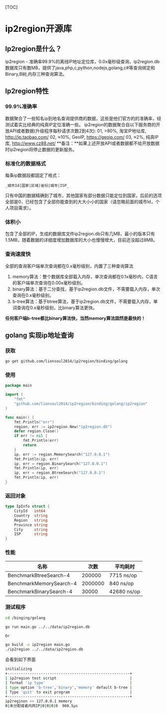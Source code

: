 [TOC]

# ip2region开源库

## Ip2region是什么？

ip2region - 准确率99.9%的离线IP地址定位库，0.0x毫秒级查询，ip2region.db数据库只有数MB，提供了java,php,c,python,nodejs,golang,c#等查询绑定和Binary,B树,内存三种查询算法。

## Ip2region特性

### 99.9%准确率

数据聚合了一些知名ip到地名查询提供商的数据，这些是他们官方的的准确率，经测试着实比经典的纯真IP定位准确一些。
ip2region的数据聚合自以下服务商的开放API或者数据(升级程序每秒请求次数2到4次):
01, >80%, 淘宝IP地址库, http://ip.taobao.com/
02, ≈10%, GeoIP, https://geoip.com/
03, ≈2%, 纯真IP库, http://www.cz88.net/
**备注：**如果上述开放API或者数据都不给开放数据时ip2region将停止数据的更新服务。

### 标准化的数据格式

每条ip数据段都固定了格式：

```
_城市Id|国家|区域|省份|城市|ISP_
```

只有中国的数据精确到了城市，其他国家有部分数据只能定位到国家，后前的选项全部是0，已经包含了全部你能查到的大大小小的国家（请忽略前面的城市Id，个人项目需求）。

### 体积小

包含了全部的IP，生成的数据库文件ip2region.db只有几MB，最小的版本只有1.5MB，随着数据的详细度增加数据库的大小也慢慢增大，目前还没超过8MB。

### 查询速度快

全部的查询客户端单次查询都在0.x毫秒级别，内置了三种查询算法

1. memory算法：整个数据库全部载入内存，单次查询都在0.1x毫秒内，C语言的客户端单次查询在0.00x毫秒级别。
2. binary算法：基于二分查找，基于ip2region.db文件，不需要载入内存，单次查询在0.x毫秒级别。
3. b-tree算法：基于btree算法，基于ip2region.db文件，不需要载入内存，单词查询在0.x毫秒级别，比binary算法更快。

**任何客户端b-tree都比binary算法快，当然memory算法固然是最快的！**



## golang 实现ip地址查询

### 获取

```bash
go get github.com/lionsoul2014/ip2region/binding/golang
```

### 使用

```go
package main

import (
	"fmt"
	"github.com/lionsoul2014/ip2region/binding/golang/ip2region"
)

func main() {
	fmt.Println("err")
	region, err := ip2region.New("ip2region.db")
	defer region.Close()
	if err != nil {
		fmt.Println(err)
		return
	}
	ip, err := region.MemorySearch("127.0.0.1")
	fmt.Println(ip, err)
	ip, err = region.BinarySearch("127.0.0.1")
	fmt.Println(ip, err)
	ip, err = region.BtreeSearch("127.0.0.1")
	fmt.Println(ip, err)
}
```

### 返回对象

```go
type IpInfo struct {
	CityId   int64
	Country  string
	Region   string
	Province string
	City     string
	ISP      string
}
```

### 性能

| 名称                    | 次数    | 平均耗时    |
| ----------------------- | ------- | ----------- |
| BenchmarkBtreeSearch-4  | 200000  | 7715 ns/op  |
| BenchmarkMemorySearch-4 | 2000000 | 840 ns/op   |
| BenchmarkBinarySearch-4 | 30000   | 42680 ns/op |

### 测试程序

```bash
cd /binging/golang

go run main.go ../../data/ip2region.db

Or

go build -o ip2region main.go
./ip2region ../../data/ip2region.db
```

会看到如下界面

```bash
initializing
+-------------------------------------------------------+
| ip2region test script                                 |
| format 'ip type'                                      |
| type option 'b-tree','binary','memory' default b-tree |
| Type 'quit' to exit program                           |
+-------------------------------------------------------+
ip2reginon >> 127.0.0.1 memory
0|未分配或者内网IP|0|0|0|0  960.5µs
```